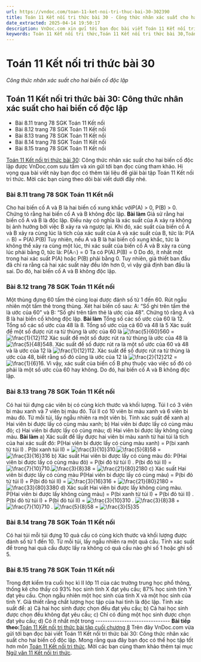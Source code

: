 ```yaml
---
url: https://vndoc.com/toan-11-ket-noi-tri-thuc-bai-30-302390
title: Toán 11 Kết nối tri thức bài 30 - Công thức nhân xác suất cho hai biến cố độc lập - VnDoc.com
date_extracted: 2025-04-14 19:50:17
description: VnDoc.com xin gửi tới bạn đọc bài viết Toán 11 Kết nối tri thức bài 30: Công thức nhân xác suất cho hai biến cố độc lập. Mời các bạn cùng tham khảo chi tiết bài viết.
keywords: Toán 11 Kết nối tri thức,Toán 11 Kết nối tri thức bài 30,Toán lớp 11 Kết nối tri thức,bài tập toán 11 Kết nối tri thức,giải sgk toán 11 Kết nối tri thức,giải toán 11 Kết nối tri thức,toán 11 KNTT,toán 11 Kết nối,toán 11,giải toán 11 Kết nối tri thức bài 30,Toán 11 Kết nối tri thức bài 30 Công thức nhân xác suất cho hai biến cố độc lập,bài 30 Công thức nhân xác suất cho hai biến cố độc lập,Công thức nhân xác suất cho hai biến cố độc lập
---
```


# Toán 11 Kết nối tri thức bài 30
 _Công thức nhân xác suất cho hai biến cố độc lập_
## Toán 11 Kết nối tri thức bài 30: Công thức nhân xác suất cho hai biến cố độc lập
  * Bài 8.11 trang 78 SGK Toán 11 Kết nối
  * Bài 8.12 trang 78 SGK Toán 11 Kết nối
  * Bài 8.13 trang 78 SGK Toán 11 Kết nối
  * Bài 8.14 trang 78 SGK Toán 11 Kết nối
  * Bài 8.15 trang 78 SGK Toán 11 Kết nối

[Toán 11 Kết nối tri thức bài 30](<https://vndoc.com/toan-11-ket-noi-tri-thuc-bai-30-302390>): Công thức nhân xác suất cho hai biến cố độc lập được VnDoc.com sưu tầm và xin gửi tới bạn đọc cùng tham khảo. Hi vọng qua bài viết này bạn đọc có thêm tài liệu để giải bài tập Toán 11 Kết nối tri thức. Mời các bạn cùng theo dõi bài viết dưới đây nhé.
### Bài 8.11 trang 78 SGK Toán 11 Kết nối
Cho hai biến cố A và B là hai biến cố xung khắc vớiP\(A\) > 0, P\(B\) > 0\. Chứng tỏ rằng hai biến cố A và B không độc lập.
**Bài làm**
Giả sử rằng hai biến cố A và B là độc lập. Điều này có nghĩa là xác suất của A xảy ra không bị ảnh hưởng bởi việc B xảy ra và ngược lại. Khi đó, xác suất của biến cố A và B xảy ra cùng lúc là tích của xác suất của A và xác suất của B, tức là:
P\(A ∩ B\) = P\(A\).P\(B\)
Tuy nhiên, nếu A và B là hai biến cố xung khắc, tức là không thể xảy ra cùng một lúc, thì xác suất của biến cố A và B xảy ra cùng lúc phải bằng 0, tức là:
P\(A∩\) = 0
Ta có
P\(A\).P\(B\) = 0
Do đó, ít nhất một trong hai xác suất P\(A\) hoặc P\(B\) phải bằng 0. Tuy nhiên, giả thiết ban đầu đã chỉ ra rằng cả hai xác suất này đều lớn hơn 0, vì vậy giả định ban đầu là sai. Do đó, hai biến cố A và B không độc lập.
### Bài 8.12 trang 78 SGK Toán 11 Kết nối
Một thùng đựng 60 tấm thẻ cùng loại được đánh số từ 1 đến 60. Rút ngẫu nhiên một tấm thẻ trong thùng. Xét hai biến cố sau:
A: “Số ghi trên tấm thẻ là ước của 60" và B: “Số ghi trên tấm thẻ là ước của 48".
Chứng tỏ rằng A và B là hai biến cố không độc lập.
**Bài làm**
Tổng số các số ước của 60 là 12.
Tổng số các số ước của 48 là 8.
Tổng số ước của cả 60 và 48 là 5
Xác suất để một số được rút ra từ thùng là ước của 60 là ![\\frac{5}{60}](https://i.vdoc.vn/data/image/blank.png)560 = ![\\frac{1}{12}](https://i.vdoc.vn/data/image/blank.png)112
Xác suất để một số được rút ra từ thùng là ước của 48 là ![\\frac{5}{48}](https://i.vdoc.vn/data/image/blank.png)548.
Xác suất để số được rút ra là một số ước của 60 và 48 và là ước của 12 là ![\\frac{1}{12}](https://i.vdoc.vn/data/image/blank.png)112.
Xác suất để số được rút ra từ thùng là ước của 48, biết rằng số đó cũng là ước của 12 là ![\\frac{2}{12}](https://i.vdoc.vn/data/image/blank.png)212 = ![\\frac{1}{6}](https://i.vdoc.vn/data/image/blank.png)16.
Vì vậy, xác suất của biến cố B phụ thuộc vào việc số đó có phải là một số ước của 60 hay không.
Do đó, hai biến cố A và B không độc lập.
### Bài 8.13 trang 78 SGK Toán 11 Kết nối
Có hai túi đựng các viên bị có cùng kích thước và khối lượng. Túi I có 3 viên bi màu xanh và 7 viên bị màu đỏ. Túi II có 10 viên bi màu xanh và 6 viên bi màu đỏ. Từ mỗi túi, lấy ngẫu nhiên ra một viên bị. Tính xác suất để xanh
a\) Hai viên bi được lấy có cùng màu xanh;
b\) Hai viên bi được lấy có cùng màu đỏ;
c\) Hai viên bi được lấy có cùng màu;
d\) Hai viên bi được lấy không cùng màu.
**Bài làm**
a\) Xác suất để lấy được hai viên bi màu xanh từ hai túi là tích của hai xác suất đó:
P\(Hai viên bi được lấy có cùng màu xanh\) = P\(bi xanh từ túi I\) . P\(bi xanh túi II\)
= ![\\frac{3}{10}](https://i.vdoc.vn/data/image/blank.png)310.![\\frac{5}{8}](https://i.vdoc.vn/data/image/blank.png)58 = ![\\frac{3}{16}](https://i.vdoc.vn/data/image/blank.png)316
b\) Xác suất Hai viên bi được lấy có cùng màu đỏ:
P\(Hai viên bi được lấy có cùng màu đỏ\) = P\(bi đỏ từ túi I\) . P\(bi đỏ túi II\) = ![\\frac{7}{10}](https://i.vdoc.vn/data/image/blank.png)710.![\\frac{3}{8}](https://i.vdoc.vn/data/image/blank.png)38 = ![\\frac{21}{80}](https://i.vdoc.vn/data/image/blank.png)2180
c\) Xác suất Hai viên bi được lấy có cùng màu
P\(Hai viên bi được lấy có cùng màu\) = P\(bi đỏ từ túi I\) + P\(bi đỏ túi II\) = ![\\frac{3}{16}](https://i.vdoc.vn/data/image/blank.png)316 \+ ![\\frac{21}{80}](https://i.vdoc.vn/data/image/blank.png)2180 = ![\\frac{33}{80}](https://i.vdoc.vn/data/image/blank.png)3380
d\) Xác suất Hai viên bi được lấy không cùng màu.
P\(Hai viên bi được lấy không cùng màu\) = P\(bi xanh từ túi I\) + P\(bi đỏ túi II\) . P\(bi đỏ từ túi I\) + P\(bi đỏ túi II\)
= ![\\frac{3}{10}](https://i.vdoc.vn/data/image/blank.png)310 . ![\\frac{3}{8}](https://i.vdoc.vn/data/image/blank.png)38 \+ ![\\frac{7}{10}](https://i.vdoc.vn/data/image/blank.png)710 . ![\\frac{5}{8}](https://i.vdoc.vn/data/image/blank.png)58 = ![\\frac{3}{5}](https://i.vdoc.vn/data/image/blank.png)35
### Bài 8.14 trang 78 SGK Toán 11 Kết nối
Có hai túi mỗi túi đựng 10 quả cầu có cùng kích thước và khối lượng được đánh số từ 1 đến 10. Từ mỗi túi, lấy ngẫu nhiên ra một quả cầu. Tính xác suất để trong hai quả cầu được lấy ra không có quả cầu nào ghi số 1 hoặc ghi số 5.
### Bài 8.15 trang 78 SGK Toán 11 Kết nối
Trong đợt kiểm tra cuối học kì II lớp 11 của các trường trung học phổ thông, thống kê cho thấy có 93% học sinh tỉnh X đạt yêu cầu; 87% học sinh tỉnh Y đạt yêu cầu. Chọn ngẫu nhiên một học sinh của tỉnh X và một học sinh của tỉnh Y. Giả thiết rằng chất lượng học tập của hai tỉnh là độc lập. Tính xác suất để:
a\) Cả hai học sinh được chọn đều đạt yêu cầu;
b\) Cả hai học sinh được chọn đều không đạt yêu cầu;
c\) Chỉ có đúng một học sinh được chọn đạt yêu cầu;
d\) Có ít nhất một trong
\-------------------------------
**Bài tiếp theo:**[Toán 11 Kết nối tri thức bài tập cuối chương 8](<https://vndoc.com/toan-11-ket-noi-tri-thuc-bai-tap-cuoi-chuong-8-302395>)
Trên đây VnDoc.com vừa gửi tới bạn đọc bài viết Toán 11 Kết nối tri thức bài 30: Công thức nhân xác suất cho hai biến cố độc lập. Mong rằng qua đây bạn đọc có thể học tập tốt hơn môn [Toán 11 Kết nối tri thức](<https://vndoc.com/toan-11-ket-noi-tri-thuc>). Mời các bạn cùng tham khảo thêm tại mục [Ngữ văn 11 Kết nối tri thức](<https://vndoc.com/ngu-van-11-ket-noi-tri-thuc>).
